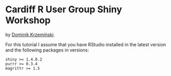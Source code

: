 # Cardiff R User Group Shiny Workshop

by [Dominik Krzemiński](github.com/dokato/).

For this tutorial I assume that you have RStudio installed in the latest version
and the following packages in versions:

```
shiny >= 1.4.0.2
purrr >= 0.3.4
magrittr >= 1.5
```

